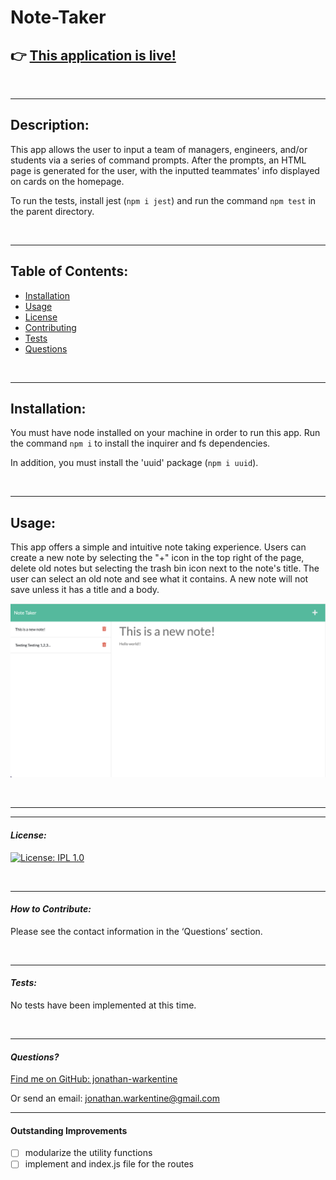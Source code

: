 # Note-Taker
  ## 👉 [This application is live!](https://no-taker.herokuapp.com/)
  
  &nbsp;  

  ---
  ## Description:

  This app allows the user to input a team of managers, engineers, and/or students via a series of command prompts. After the prompts, an HTML page is generated for the user, with the inputted teammates' info displayed on cards on the homepage.

  To run the tests, install jest (`npm i jest`) and run the command `npm test` in the parent directory.

  &nbsp;  

  ---
  ## Table of Contents:

  - [Installation](#installation)
  - [Usage](#usage)
  - [License](#license)
  - [Contributing](#contributing)
  - [Tests](#tests)
  - [Questions](#questions)

  &nbsp;  

  ---
  ## Installation:

  You must have node installed on your machine in order to run this app. Run the command `npm i` to install the inquirer and fs dependencies.

  In addition, you must install the 'uuid' package (`npm i uuid`).

  &nbsp;  

  ---
  ## Usage:
  

  This app offers a simple and intuitive note taking experience. Users can create a new note by selecting the "+" icon in the top right of the page, delete old notes but selecting the trash bin icon next to the note's title. The user can select an old note and see what it contains. A new note will not save unless it has a title and a body.

  ![](./assets/images/Screen%20Shot%202022-03-18%20at%203.13.11%20PM.png)

  &nbsp;  

  ---
  ---
  #### *License:*

  [![License: IPL 1.0](https://img.shields.io/badge/License-IPL_1.0-blue.svg)](https://opensource.org/licenses/MIT)

  &nbsp;  

  ---
  #### *How to Contribute:*

  Please see the contact information in the ‘Questions’ section.

  &nbsp;  

  ---

  #### *Tests:*

  No tests have been implemented at this time.

  &nbsp;  

  ---

  #### *Questions?*

  [Find me on GitHub: jonathan-warkentine](https://github.com/jonathan-warkentine)

  Or send an email: [jonathan.warkentine@gmail.com](mailto:jonathan.warkentine@gmail.com)
  

---

#### Outstanding Improvements
- [ ] modularize the utility functions
- [ ] implement and index.js file for the routes